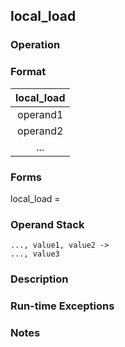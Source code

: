 ## local_load

### Operation

### Format
| local_load |
| :----: |
| operand1 |
| operand2 |
|   ...    |

### Forms
local_load =

### Operand Stack
```
..., value1, value2 ->
..., value3
```

### Description

### Run-time Exceptions

### Notes

